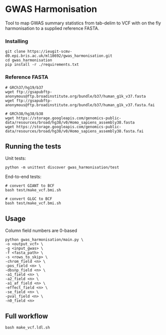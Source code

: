 # GWAS Harmonisation

Tool to map GWAS summary statistics from tab-delim to VCF with on the fly harmonisation to a supplied reference FASTA.

### Installing

```
git clone https://ieugit-scmv-d0.epi.bris.ac.uk/ml18692/gwas_harmonisation.git
cd gwas_harmonisation
pip install -r ./requirements.txt
```

### Reference FASTA

```
# GRCh37/hg19/b37
wget ftp://gsapubftp-anonymous@ftp.broadinstitute.org/bundle/b37/human_g1k_v37.fasta
wget ftp://gsapubftp-anonymous@ftp.broadinstitute.org/bundle/b37/human_g1k_v37.fasta.fai

# GRCh38/hg38/b38
wget https://storage.googleapis.com/genomics-public-data/resources/broad/hg38/v0/Homo_sapiens_assembly38.fasta
wget https://storage.googleapis.com/genomics-public-data/resources/broad/hg38/v0/Homo_sapiens_assembly38.fasta.fai
```

## Running the tests

Unit tests:

```
python -m unittest discover gwas_harmonisation/test
```

End-to-end tests:

```
# convert GIANT to BCF
bash test/make_vcf.bmi.sh

# convert GLGC to BCF
bash test/make_vcf.bmi.sh
```

## Usage

Column field numbers are 0-based

```
python gwas_harmonisation/main.py \
-o <output_vcf> \
-g <input_gwas> \
-f <fasta_path> \
-s <rows_to_skip> \
-chrom_field <n> \
-pos_field <n> \
-dbsnp_field <n> \
-a1_field <n> \
-a2_field <n> \
-a1_af_field <n> \
-effect_field <n> \
-se_field <n> \
-pval_field <n> \
-n0_field <n>
```

## Full workflow

```bash make_vcf.ldl.sh```
